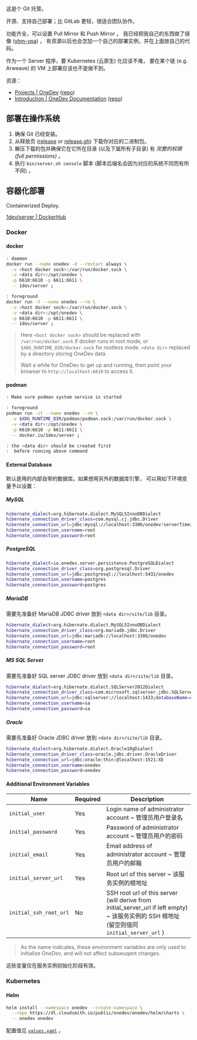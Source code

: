
[app]: https://code.onedev.io
[web]: https://onedev.io

[docs]: https://docs.onedev.io
[docs.repo]: https://code.onedev.io/onedev/manual

[app.repo]: https://code.onedev.io/onedev/server
[app.repo.gh]: https://github.com/theonedev/onedev.git

这是个 Git 托管。

开源、支持自己部署；比 GitLab 更轻，很适合团队协作。

功能齐全，可以设置 Pull Mirror 和 Push Mirror 。
我已经把我自己的东西做了镜像 ([yhm-ypa](https://code.onedev.io/yhm-ypa)) ，
有资源以后也会怎加一个自己的部署实例，并在上面放自己的代码。

作为一个 Server 程序，要 Kubernetes (云原生) 化应该不难，
要在某个链 (e.g. Arweave) 的 VM 上部署应该也不是做不到。


资源：

- [Projects | OneDev][web] ([repo][app.repo])
- [Introduction | OneDev Documentation][docs] ([repo][docs.repo])

[docs.in.repo]: https://code.onedev.io/onedev/manual/~files/main/pages/installation-guide.md "installation-guide.md at main - onedev/manual"
[docs.in]: https://docs.onedev.io/category/installation-guide "Installation Guide | OneDev Documentation"

## 部署在操作系统

[app.release]: https://code.onedev.io/onedev/server/~builds?query=%22Job%22+is+%22Release%22
[app.release.gh]: https://github.com/theonedev/onedev/releases

1. 确保 Git 已经安装。
2. 从释放页 ([release][app.release] or [release.gh][app.release.gh]) 下载你对应的二进制包。
3. 解压下载的包并确保它在它所在目录 (以及下属所有子目录) 有 *完整的权限 (full permissions)* 。
4. 执行 `bin/server.sh console` 脚本 (脚本后缀名会因为对应的系统不同而有所不同) 。


## 容器化部署

[img.dockerhub]: https://hub.docker.com/r/1dev/server

Containerized Deploy.

[1dev/server | DockerHub][img.dockerhub]



[docs.docker.repo]: https://code.onedev.io/onedev/manual/~files/main/pages/run-as-docker-container.md "run-as-docker-container.md at main - onedev/manual"
[docs.docker]: https://docs.onedev.io/installation-guide/run-as-docker-container "Run as Docker Container | OneDev Documentation"

[docs.k8s.repo]: https://code.onedev.io/onedev/manual/~files/main/pages/deploy-into-k8s.md "deploy-into-k8s.md at main - onedev/manual"
[docs.k8s]: https://code.onedev.io/onedev/manual/~files/main/pages/deploy-into-k8s.md "Deploy into Kubernetes Cluster | OneDev Documentation"

### Docker

#### docker

~~~ sh
: daemon
docker run --name onedev -d --restart always \
  -v <host docker sock>:/var/run/docker.sock \
  -v <data dir>:/opt/onedev \
  -p 6610:6610 -p 6611:6611 \
  -- 1dev/server ;

: foreground
docker run -t --name onedev --rm \
  -v <host docker sock>:/var/run/docker.sock \
  -v <data dir>:/opt/onedev \
  -p 6610:6610 -p 6611:6611 \
  -- 1dev/server ;
~~~

> Here `<host docker sock>` should be replaced
>  with `/var/run/docker.sock` if docker runs in root mode,
>  or `$XDG_RUNTIME_DIR/docker.sock` for rootless mode.
>  `<data dir>` replaced by a directory storing OneDev data.
> 
> Wait a while for OneDev to get up and running,
>  then point your browser to `http://localhost:6610` to access it.
> 

#### podman

~~~ sh
: Make sure podman system service is started

: foreground
podman run -it --name onedev --rm \
  -v $XDG_RUNTIME_DIR/podman/podman.sock:/var/run/docker.sock \
  -v <data dir>:/opt/onedev \
  -p 6610:6610 -p 6611:6611 \
  -- docker.io/1dev/server ;

: the <data dir> should be created first
:  before running above command
~~~

#### External Database

默认是用的内部自带的数据库。如果想用另外的数据库引擎，
可以用如下环境变量予以设置：

##### MySQL

~~~ sh
hibernate_dialect=org.hibernate.dialect.MySQL5InnoDBDialect
hibernate_connection_driver_class=com.mysql.cj.jdbc.Driver
hibernate_connection_url=jdbc:mysql://localhost:3306/onedev?serverTimezone=UTC&allowPublicKeyRetrieval=true&useSSL=false&disableMariaDbDriver=true
hibernate_connection_username=root
hibernate_connection_password=root
~~~

##### PostgreSQL

~~~ sh
hibernate_dialect=io.onedev.server.persistence.PostgreSQLDialect
hibernate_connection_driver_class=org.postgresql.Driver
hibernate_connection_url=jdbc:postgresql://localhost:5432/onedev
hibernate_connection_username=postgres
hibernate_connection_password=postgres
~~~

##### MariaDB

需要先准备好 MariaDB JDBC driver 放到 `<data dir>/site/lib` 目录。

~~~ sh
hibernate_dialect=org.hibernate.dialect.MySQL5InnoDBDialect
hibernate_connection_driver_class=org.mariadb.jdbc.Driver
hibernate_connection_url=jdbc:mariadb://localhost:3306/onedev
hibernate_connection_username=root
hibernate_connection_password=root
~~~

##### MS SQL Server

需要先准备好 SQL server JDBC driver 放到 `<data dir>/site/lib` 目录。

~~~ sh
hibernate_dialect=org.hibernate.dialect.SQLServer2012Dialect
hibernate_connection_driver_class=com.microsoft.sqlserver.jdbc.SQLServerDriver
hibernate_connection_url=jdbc:sqlserver://localhost:1433;databaseName=onedev
hibernate_connection_username=sa
hibernate_connection_password=sa
~~~

##### Oracle

需要先准备好 Oracle JDBC driver 放到 `<data dir>/site/lib` 目录。

~~~ sh
hibernate_dialect=org.hibernate.dialect.Oracle10gDialect
hibernate_connection_driver_class=oracle.jdbc.driver.OracleDriver
hibernate_connection_url=jdbc:oracle:thin:@localhost:1521:XE
hibernate_connection_username=onedev
hibernate_connection_password=onedev
~~~

#### Additional Environment Variables

| Name | Required | Description |
| ---- | -------- | ----------- |
| `initial_user` | Yes | Login name of administrator account ~ 管理员用户登录名 |
| `initial_password` | Yes | Password of administrator account ~ 管理员用户的密码 |
| `initial_email` | Yes | Email address of administrator account ~ 管理员用户的邮箱 |
| `initial_server_url` | Yes | Root url of this server ~ 该服务实例的根地址 |
| `initial_ssh_root_url` | No | SSH root url of this server (will derive from initial_server_url if left empty) ~ 该服务实例的 SSH 根地址 (留空则值同 `initial_server_url` ) |

> As the name indicates, these environment
>  variables are only used to initialize OneDev,
>  and will not affect subseuqent changes.
> 

这些变量仅在服务实例初始化阶段有效。

### Kubernetes

#### Helm

[helm/values.yaml]: https://code.onedev.io/onedev/server/~files/main/server-product/helm/values.yaml

~~~ sh
helm install --namespace onedev --create-namespace \
  --repo https://dl.cloudsmith.io/public/onedev/onedev/helm/charts \
  -- onedev onedev
~~~

配置值见 [`values.yaml`][helm/values.yaml] 。




